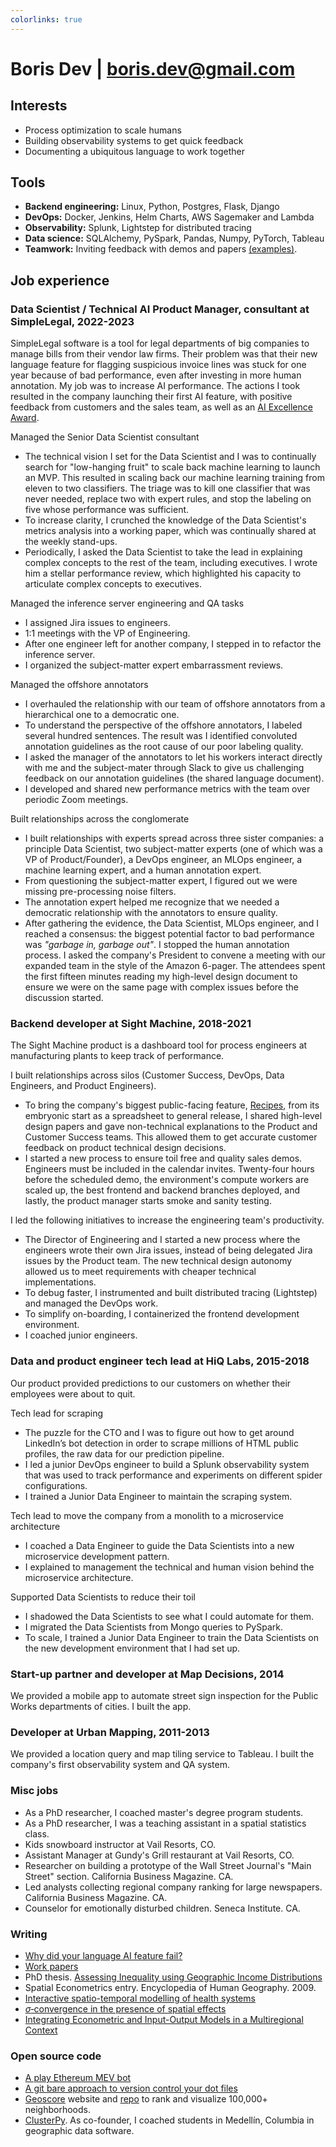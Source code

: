 ```yaml
---
colorlinks: true
---
```


# Boris Dev | boris.dev@gmail.com

## Interests

- Process optimization to scale humans
- Building observability systems to get quick feedback
- Documenting a ubiquitous language to work together

## Tools

- **Backend engineering:** Linux, Python, Postgres, Flask, Django
- **DevOps:** Docker, Jenkins, Helm Charts, AWS Sagemaker and Lambda
- **Observability:** Splunk, Lightstep for distributed tracing
- **Data science:** SQLAlchemy, PySpark, Pandas, Numpy, PyTorch, Tableau
- **Teamwork:** Inviting feedback with demos and papers [(examples)](https://docs.google.com/document/d/1pMID97O4hHkK8ok7cwLH4Y4KpsgQSPUAXtYrscwcyb4/view).

## Job experience

### Data Scientist / Technical AI Product Manager, consultant at SimpleLegal, 2022-2023

SimpleLegal software is a tool for legal departments of big companies to manage 
bills from their vendor law firms. Their problem was that their new language
feature for flagging suspicious invoice lines was stuck for one year
because of bad performance, even after investing in more human annotation. My
job was to increase AI performance. The actions I took resulted in the company
launching their first AI feature, with positive feedback from customers and the
sales team, as well as an [AI Excellence Award](https://www.bintelligence.com/blog/2023/3/23/5-people-30-companies-and-65-products-awarded-for-excellence-in-artificial-intelligence). 

Managed the Senior Data Scientist consultant

- The technical vision I set for the Data Scientist and I was to continually search
  for "low-hanging fruit" to scale back machine learning to launch an MVP. This
  resulted in scaling back our machine learning training from eleven to two classifiers.
  The triage was to kill one classifier that was never needed, replace two
  with expert rules, and stop the labeling on five whose performance was sufficient. 
- To increase clarity, I crunched the knowledge of the Data Scientist's metrics
  analysis into a working paper, which was continually shared at the weekly
  stand-ups. 
- Periodically, I asked the Data Scientist to take the lead in explaining
  complex concepts to the rest of the team, including executives. I wrote him a
  stellar performance review, which highlighted his capacity to articulate
  complex concepts to executives.

Managed the inference server engineering and QA tasks

- I assigned Jira issues to engineers. 
- 1:1 meetings with the VP of Engineering. 
- After one engineer left for another company, I stepped in to refactor the inference server.
- I organized the subject-matter expert embarrassment reviews.

Managed the offshore annotators

- I overhauled the relationship with our team of offshore annotators from
  a hierarchical one to a democratic one. 
- To understand the perspective of the offshore annotators, I labeled several
  hundred sentences. The result was I identified convoluted annotation guidelines
  as the root cause of our poor labeling quality.
- I asked the manager of the annotators to let his workers interact directly with 
  me and the subject-mater through Slack to give us challenging
  feedback on our annotation guidelines (the shared language document).
- I developed and shared new performance metrics with the team over periodic Zoom meetings.

Built relationships across the conglomerate

- I built relationships with experts spread across three sister companies: 
  a principle Data Scientist, two subject-matter
  experts (one of which was a VP of Product/Founder), a DevOps engineer, an MLOps
  engineer, a machine learning expert, and a human annotation expert.
- From questioning the subject-matter expert, I figured out we were missing pre-processing noise filters.
- The annotation expert helped me recognize that we needed a democratic
  relationship with the annotators to ensure quality.
- After gathering the evidence, the Data Scientist, MLOps engineer, and I reached a consensus: the biggest potential factor to bad performance
  was _"garbage in, garbage out"_. I stopped the human
  annotation process. I asked the company's President to convene a meeting with
  our expanded team in
  the style of the Amazon 6-pager. The attendees spent the first fifteen minutes
  reading my high-level design document to ensure we were on the same page with
  complex issues before the discussion started.

### Backend developer at Sight Machine, 2018-2021

The Sight Machine product is a dashboard tool for process engineers at manufacturing
plants to keep track of performance.

I built relationships across silos (Customer Success, DevOps, Data Engineers, and Product Engineers).

- To bring the company's biggest public-facing feature,
[Recipes](https://sightmachine.com/blog/manufacturing-dynamic-recipes/),
from its embryonic start as a spreadsheet to general release, I shared high-level
design papers and gave non-technical explanations to the Product and Customer Success teams. This allowed
them to get accurate customer feedback on product technical design decisions. 
- I started a new process to ensure toil free and quality sales demos. Engineers must be included
  in the calendar invites. Twenty-four hours before the scheduled demo, the
  environment's compute workers are scaled up, the best frontend and backend
  branches deployed, and lastly, the product manager starts smoke and sanity testing.

I led the following initiatives to increase the engineering team's productivity.

- The Director of Engineering and I started a new process where the engineers
  wrote their own Jira issues, instead of being delegated Jira issues by the
  Product team. The new technical design autonomy allowed us to meet requirements with cheaper
  technical implementations.
- To debug faster, I instrumented and built distributed tracing (Lightstep) and
  managed the DevOps work.
- To simplify on-boarding, I containerized the frontend development environment.
- I coached junior engineers.

### Data and product engineer tech lead at HiQ Labs, 2015-2018

Our product provided predictions to our customers on whether their employees were
about to quit. 

Tech lead for scraping

- The puzzle for the CTO and I was to figure out how to get around LinkedIn’s bot detection in order to scrape millions of HTML
public profiles, the raw data for our prediction pipeline. 
- I led a junior DevOps engineer to build a Splunk observability system that 
   was used to track performance and experiments on different spider configurations. 
- I trained a Junior Data Engineer to maintain the scraping system.

Tech lead to move the company from a monolith to a microservice architecture

- I coached a Data Engineer to guide the Data Scientists into a new microservice development
  pattern.
- I explained to management the technical and human vision behind the microservice architecture.


Supported Data Scientists to reduce their toil

- I shadowed the Data Scientists to see what I could automate for them.
- I migrated the Data Scientists from Mongo queries to PySpark.
- To scale, I trained a Junior Data Engineer to train the Data Scientists on the new development environment that I had set up.


### Start-up partner and developer at Map Decisions, 2014

We provided a mobile app to automate street sign inspection for the Public Works departments of cities. I built the app.


### Developer at Urban Mapping, 2011-2013

We provided a location query and map tiling service to Tableau. I built the company's first observability system and QA system.

### Misc jobs

- As a PhD researcher, I coached master's degree program students.
- As a PhD researcher, I was a teaching assistant in a spatial statistics class.
- Kids snowboard instructor at Vail Resorts, CO.
- Assistant Manager at Gundy's Grill restaurant at Vail Resorts, CO.
- Researcher on building a prototype of the Wall Street Journal's "Main Street" section. California Business Magazine. CA. 
- Led analysts collecting regional company ranking for large newspapers. California Business Magazine. CA. 
- Counselor for emotionally disturbed children. Seneca Institute. CA.


### Writing

-   [Why did your language AI feature fail?](https://medium.com/@boris.dev/why-did-your-language-ai-feature-fail-66a280954287)
-   [Work papers](https://docs.google.com/document/d/1pMID97O4hHkK8ok7cwLH4Y4KpsgQSPUAXtYrscwcyb4/edit)
-   PhD thesis. [Assessing Inequality using Geographic Income Distributions](https://escholarship.org/content/qt8br7d5df/qt8br7d5df.pdf)
-   Spatial Econometrics entry. Encyclopedia of Human Geography. 2009.
-   [Interactive spatio-temporal modelling of health systems](https://link.springer.com/article/10.1007/s00477-007-0135-0)
-   [$\sigma$‐convergence in the presence of spatial effects](https://rsaiconnect.onlinelibrary.wiley.com/doi/abs/10.1111/j.1435-5957.2006.00083.x)
-   [Integrating Econometric and Input-Output Models in a Multiregional Context](https://onlinelibrary.wiley.com/doi/abs/10.1111/j.1468-2257.1997.tb00771.x)


### Open source code

-   [A play Ethereum MEV bot](https://github.com/borisdev/play_mev_bot)
-   [A git bare approach to version control your dot files](https://github.com/borisdev/dotfiles/blob/master/README.md)
- [Geoscore](http://geoscore.com/) website and
  [repo](https://github.com/schmidtc/geoscore) to rank and visualize 100,000+ neighborhoods. 
- [ClusterPy](https://github.com/clusterpy/clusterpy). As co-founder, I coached students in Medellín, Columbia in geographic data software.

